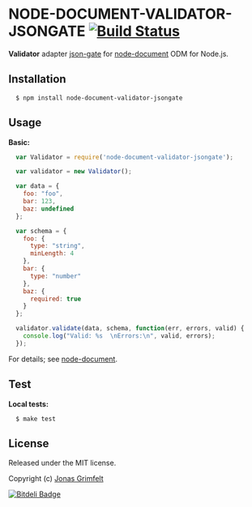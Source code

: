 # NODE-DOCUMENT-VALIDATOR-JSONGATE [![Build Status](https://secure.travis-ci.org/grimen/node-document-validator-jsongate.png)](http://travis-ci.org/grimen/node-document-validator-jsongate)

**Validator** adapter [json-gate](https://github.com/oferei/json-gate) for [node-document](https://github.com/grimen/node-document) ODM for Node.js.


## Installation

```shell
  $ npm install node-document-validator-jsongate
```


## Usage

**Basic:**

```javascript
  var Validator = require('node-document-validator-jsongate');

  var validator = new Validator();

  var data = {
    foo: "foo",
    bar: 123,
    baz: undefined
  };

  var schema = {
    foo: {
      type: "string",
      minLength: 4
    },
    bar: {
      type: "number"
    },
    baz: {
      required: true
    }
  };

  validator.validate(data, schema, function(err, errors, valid) {
    console.log("Valid: %s  \nErrors:\n", valid, errors);
  });
```

For details; see [node-document](https://github.com/grimen/node-document).


## Test

**Local tests:**

```shell
  $ make test
```


## License

Released under the MIT license.

Copyright (c) [Jonas Grimfelt](http://github.com/grimen)

[![Bitdeli Badge](https://d2weczhvl823v0.cloudfront.net/grimen/node-document-validator-jsongate/trend.png)](https://bitdeli.com/free "Bitdeli Badge")
